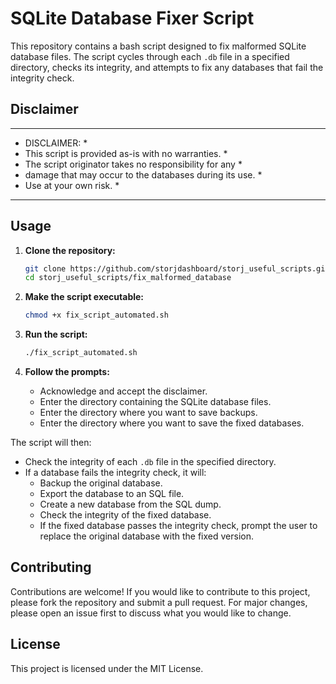 # SQLite Database Fixer Script

This repository contains a bash script designed to fix malformed SQLite database files. The script cycles through each `.db` file in a specified directory, checks its integrity, and attempts to fix any databases that fail the integrity check.

## Disclaimer

***********************************************************
* DISCLAIMER:                                             *
* This script is provided as-is with no warranties.       *
* The script originator takes no responsibility for any   *
* damage that may occur to the databases during its use.  *
* Use at your own risk.                                   *
***********************************************************


## Usage

1. **Clone the repository:**
    ```sh
    git clone https://github.com/storjdashboard/storj_useful_scripts.git
    cd storj_useful_scripts/fix_malformed_database
    ```

2. **Make the script executable:**
    ```sh
    chmod +x fix_script_automated.sh
    ```

3. **Run the script:**
    ```sh
    ./fix_script_automated.sh
    ```

4. **Follow the prompts:**
    - Acknowledge and accept the disclaimer.
    - Enter the directory containing the SQLite database files.
    - Enter the directory where you want to save backups.
    - Enter the directory where you want to save the fixed databases.

The script will then:
- Check the integrity of each `.db` file in the specified directory.
- If a database fails the integrity check, it will:
  - Backup the original database.
  - Export the database to an SQL file.
  - Create a new database from the SQL dump.
  - Check the integrity of the fixed database.
  - If the fixed database passes the integrity check, prompt the user to replace the original database with the fixed version.

## Contributing

Contributions are welcome! If you would like to contribute to this project, please fork the repository and submit a pull request. For major changes, please open an issue first to discuss what you would like to change.

## License

This project is licensed under the MIT License.
